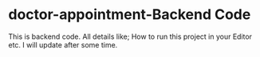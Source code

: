 # doctor-appointment-Backend Code

This is backend code.
All details like; How to run this project in your Editor etc. I will update after some time.

